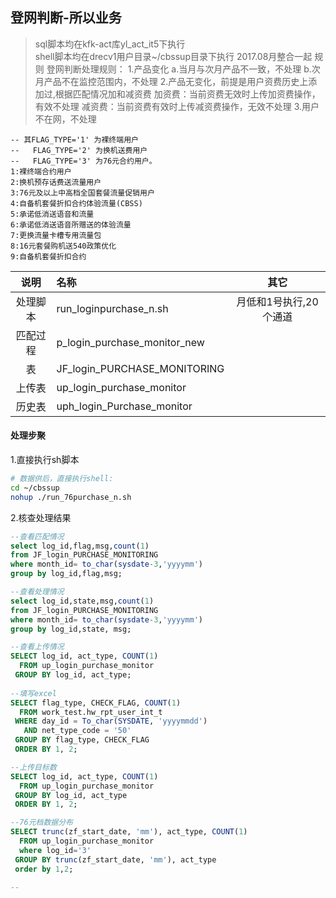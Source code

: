 ## 登网判断-所以业务

> sql脚本均在kfk-act库yl\_act\_it5下执行  
> shell脚本均在drecv1用户目录~/cbssup目录下执行
> 2017.08月整合一起
> 规则
  登网判断处理规则：
    1.产品变化
        a.当月与次月产品不一致，不处理
        b.次月产品不在监控范围内，不处理
    2.产品无变化，前提是用户资费历史上添加过,根据匹配情况加和减资费
        加资费：当前资费无效时上传加资费操作，有效不处理
        减资费：当前资费有效时上传减资费操作，无效不处理
    3.用户不在网，不处理

```
-- 其FLAG_TYPE='1' 为裸终端用户
--   FLAG_TYPE='2' 为换机送费用户
--   FLAG_TYPE='3' 为76元合约用户。
1:裸终端合约用户 
2:换机预存话费送流量用户  
3:76元及以上中高档全国套餐流量促销用户 
4:自备机套餐折扣合约体验流量(CBSS) 
5:承诺低消送语音和流量 
6:承诺低消送语音所赠送的体验流量 
7:更换流量卡槽专用流量包
8:16元套餐购机送540政策优化  
9:自备机套餐折扣合约
```

| 说明 | 名称 | 其它 |
| :---: | :--- | :---: |
| 处理脚本 | run_loginpurchase_n.sh | 月低和1号执行,20个通道 |
| 匹配过程 | p_login_purchase_monitor_new |  |
| 表 | JF_login_PURCHASE_MONITORING |  |
| 上传表 | up_login_purchase_monitor |  |
| 历史表 | uph_login_Purchase_monitor |  |

#### 处理步聚

1.直接执行sh脚本

```sh
# 数据供后，直接执行shell:
cd ~/cbssup
nohup ./run_76purchase_n.sh
```

2.核查处理结果

```sql
--查看匹配情况
select log_id,flag,msg,count(1) 
from JF_login_PURCHASE_MONITORING 
where month_id= to_char(sysdate-3,'yyyymm')
group by log_id,flag,msg;

--查看处理情况
select log_id,state,msg,count(1) 
from JF_login_PURCHASE_MONITORING 
where month_id= to_char(sysdate-3,'yyyymm')
group by log_id,state, msg;

--查看上传情况
SELECT log_id, act_type, COUNT(1)
  FROM up_login_purchase_monitor
 GROUP BY log_id, act_type;
 
--填写excel
SELECT flag_type, CHECK_FLAG, COUNT(1)
  FROM work_test.hw_rpt_user_int_t
 WHERE day_id = To_char(SYSDATE, 'yyyymmdd')
   AND net_type_code = '50'
 GROUP BY flag_type, CHECK_FLAG
 ORDER BY 1, 2;

--上传目标数
SELECT log_id, act_type, COUNT(1)
  FROM up_login_purchase_monitor
 GROUP BY log_id, act_type
 ORDER BY 1, 2;

--76元档数据分布
SELECT trunc(zf_start_date, 'mm'), act_type, COUNT(1)
  FROM up_login_purchase_monitor
  where log_id='3'
 GROUP BY trunc(zf_start_date, 'mm'), act_type
 order by 1,2;

--
```



